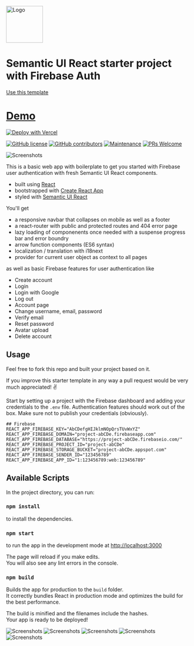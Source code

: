 
<a href="https://ecup.eu"><img alt="Logo" src="https://semantic-ui.com/images/logo.png" width="100" /></a>

# Semantic UI React starter project with Firebase Auth

[Use this template](https://github.com/JoHoop/semantic-ui-react-firebase-starter/generate)

# [Demo](https://ecup.eu)

[![Deploy with Vercel](https://vercel.com/button)](https://vercel.com/import/git?s=https%3A%2F%2Fgithub.com%2Fjohoop%2Fsemantic-ui-react-firebase-starter&c=1)

[![GitHub license](https://img.shields.io/github/license/Naereen/StrapDown.js.svg)](https://github.com/JoHoop/semantic-ui-react-firebase-starter/blob/master/LICENSE)
[![GitHub contributors](https://img.shields.io/github/contributors/JoHoop/semantic-ui-react-firebase-starter.svg)](https://github.com/JoHoop/semantic-ui-react-firebase-starter/graphs/contributors/)
[![Maintenance](https://img.shields.io/badge/Maintained%3F-yes-green.svg)](https://github.com/JoHoop/semantic-ui-react-firebase-starter/graphs/commit-activity)
[![PRs Welcome](https://img.shields.io/badge/PRs-welcome-brightgreen.svg?style=flat)](http://makeapullrequest.com)

![Screenshots](/demo-screenshots/signin-demo.png)

This is a basic web app with boilerplate to get you started with Firebase user authentication with fresh Semantic UI React components.

-   built using [React](https://reactjs.org/)
-   bootstrapped with [Create React App](https://github.com/facebook/create-react-app)
-   styled with [Semantic UI React](https://react.semantic-ui.com/)

You'll get

-   a responsive navbar that collapses on mobile as well as a footer
-   a react-router with public and protected routes and 404 error page
-   lazy loading of componenents once needed with a suspense progress bar and error boundry
-   arrow function components (ES6 syntax)
-   localization / translation with i18next
-   provider for current user object as context to all pages

as well as basic Firebase features for user authentication like

-   Create account
-   Login
-   Login with Google
-   Log out
-   Account page
-   Change username, email, password
-   Verify email
-   Reset password
-   Avatar upload
-   Delete account

## Usage

Feel free to fork this repo and built your project based on it.

If you improve this starter template in any way a pull request would be very much appreciated! ✌️

Start by setting up a project with the Firebase dashboard and adding your credentials to the `.env` file.
Authentication features should work out of the box.
Make sure not to publish your credentials (obviously).

```
## Firebase
REACT_APP_FIREBASE_KEY="AbCDefgHIJklmNOpQrsTUvWxYZ"
REACT_APP_FIREBASE_DOMAIN="project-abCDe.firebaseapp.com"
REACT_APP_FIREBASE_DATABASE="https://project-abCDe.firebaseio.com/"
REACT_APP_FIREBASE_PROJECT_ID="project-abCDe"
REACT_APP_FIREBASE_STORAGE_BUCKET="project-abCDe.appspot.com"
REACT_APP_FIREBASE_SENDER_ID="123456789"
REACT_APP_FIREBASE_APP_ID="1:123456789:web:123456789"
```

## Available Scripts

In the project directory, you can run:

### `npm install`

to install the dependencies.

### `npm start`

to run the app in the development mode at [http://localhost:3000](http://localhost:3000)<br />

The page will reload if you make edits.<br />
You will also see any lint errors in the console.

### `npm build`

Builds the app for production to the `build` folder.<br />
It correctly bundles React in production mode and optimizes the build for the best performance.

The build is minified and the filenames include the hashes.<br />
Your app is ready to be deployed!

![Screenshots](/demo-screenshots/account-demo.png)
![Screenshots](/demo-screenshots/signin-demo.png)
![Screenshots](/demo-screenshots/signup-demo.png)
![Screenshots](/demo-screenshots/reset-demo.png)
![Screenshots](/demo-screenshots/landing-demo.png)

